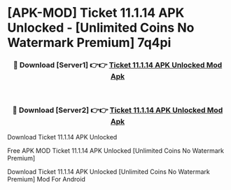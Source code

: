 # [APK-MOD] Ticket 11.1.14 APK Unlocked - [Unlimited Coins No Watermark Premium] 7q4pi



<div align="center">
<h3>🔴 Download [Server1] 👉👉 <a href="https://momento.my/?title=Ticket_11.1.14_APK_Unlocked">Ticket 11.1.14 APK Unlocked Mod Apk</a></h3><br>

<h3>🔴 Download [Server2] 👉👉 <a href="https://momento.my/?title=Ticket_11.1.14_APK_Unlocked">Ticket 11.1.14 APK Unlocked Mod Apk</a></h3>
</div>



Download Ticket 11.1.14 APK Unlocked 

Free APK MOD Ticket 11.1.14 APK Unlocked [Unlimited Coins No Watermark Premium]

Download Ticket 11.1.14 APK Unlocked [Unlimited Coins No Watermark Premium] Mod For Android
